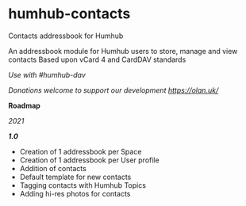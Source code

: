 # humhub-contacts
Contacts addressbook for Humhub

An addressbook module for Humhub users to store, manage and view contacts
Based upon vCard 4 and CardDAV standards

*Use with #humhub-dav*

*Donations welcome to support our development https://olan.uk/*

**Roadmap**

*2021*

***1.0***

- Creation of 1 addressbook per Space
- Creation of 1 addressbook per User profile
- Addition of contacts
- Default template for new contacts
- Tagging contacts with Humhub Topics
- Adding hi-res photos for contacts


